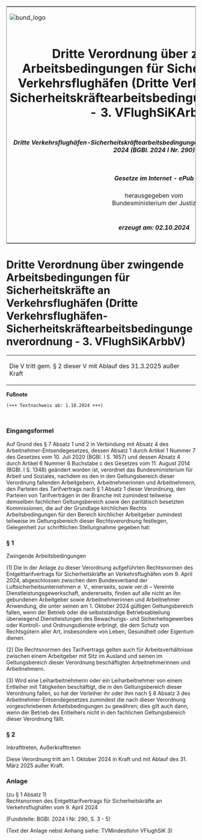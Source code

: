 <span id="DECKBLATT.html"></span>

<table border="0" frame="border" width="100%">

<tr valign="top">

<td align="left">

![bund\_logo](BfJ_2021_Web_de_de.gif)

</td>

<td align="right">

 

</td>

</tr>

<tr align="center" valign="middle">

<td colspan="2">

# Dritte Verordnung über zwingende Arbeitsbedingungen für Sicherheitskräfte an Verkehrsflughäfen (Dritte Verkehrsflughäfen-Sicherheitskräftearbeitsbedingungenverordnung - 3. VFlughSiKArbbV)

</td>

</tr>

<tr align="center" valign="middle">

<td colspan="2">

##### Dritte Verkehrsflughäfen-Sicherheitskräftearbeitsbedingungenverordnung vom 23. September 2024 (BGBl. 2024 I Nr. 290)

</td>

</tr>

<tr align="center" valign="middle">

<td colspan="2">

  
  

##### Gesetze im Internet - ePub  
  
herausgegeben vom  
Bundesministerium der Justiz

</td>

</tr>

<tr align="center" valign="bottom">

<td colspan="2">

  
  

##### erzeugt am: 02.10.2024

</td>

</tr>

</table>

<span id="BJNR1220A0024.html"></span>

# Dritte Verordnung über zwingende Arbeitsbedingungen für Sicherheitskräfte an Verkehrsflughäfen (Dritte Verkehrsflughäfen-Sicherheitskräftearbeitsbedingungenverordnung - 3. VFlughSiKArbbV)

<div>

<div class="jnhtml">

<table width="100%">

<colgroup>

<col width="10%">

</col>

<col width="90%">

</col>

</colgroup>

<tr>

<td class="StandkommentarAufh" colspan="2">

Die V tritt gem. § 2 dieser V mit Ablauf des 31.3.2025 außer Kraft

</div>

</div>

</td>

</tr>

</table>

</div>

</div>

<div>

  
**Fußnote**

<div class="jnhtml">

<div>

<div class="jurAbsatz">

  

``` 
(+++ Textnachweis ab: 1.10.2024 +++)

 
```

</div>

</div>

</div>

</div>

<span id="BJNR1220A0024BJNE000100000.html"></span>

### Eingangsformel  

<div>

<div class="jnhtml">

<div>

<div class="jurAbsatz">

Auf Grund des § 7 Absatz 1 und 2 in Verbindung mit Absatz 4 des
Arbeitnehmer-Entsendegesetzes, dessen Absatz 1 durch Artikel 1 Nummer 7
des Gesetzes vom 10. Juli 2020 (BGBl. I S. 1657) und dessen Absatz 4
durch Artikel 6 Nummer 6 Buchstabe c des Gesetzes vom 11. August 2014
(BGBl. I S. 1348) geändert worden ist, verordnet das Bundesministerium
für Arbeit und Soziales, nachdem es den in den Geltungsbereich dieser
Verordnung fallenden Arbeitgebern, Arbeitnehmerinnen und Arbeitnehmern,
den Parteien des Tarifvertrags nach § 1 Absatz 1 dieser Verordnung, den
Parteien von Tarifverträgen in der Branche mit zumindest teilweise
demselben fachlichen Geltungsbereich sowie den paritätisch besetzten
Kommissionen, die auf der Grundlage kirchlichen Rechts
Arbeitsbedingungen für den Bereich kirchlicher Arbeitgeber zumindest
teilweise im Geltungsbereich dieser Rechtsverordnung festlegen,
Gelegenheit zur schriftlichen Stellungnahme gegeben hat:

</div>

</div>

</div>

</div>

<span id="BJNR1220A0024BJNE000200000.html"></span>

### § 1  
Zwingende Arbeitsbedingungen

<div>

<div class="jnhtml">

<div>

<div class="jurAbsatz">

(1) Die in der Anlage zu dieser Verordnung aufgeführten Rechtsnormen des
Entgelttarifvertrags für Sicherheitskräfte an Verkehrsflughäfen vom 9.
April 2024, abgeschlossen zwischen dem Bundesverband der
Luftsicherheitsunternehmen e. V., einerseits, sowie ver.di – Vereinte
Dienstleistungsgewerkschaft, andererseits, finden auf alle nicht an ihn
gebundenen Arbeitgeber sowie Arbeitnehmerinnen und Arbeitnehmer
Anwendung, die unter seinen am 1. Oktober 2024 gültigen Geltungsbereich
fallen, wenn der Betrieb oder die selbstständige Betriebsabteilung
überwiegend Dienstleistungen des Bewachungs- und Sicherheitsgewerbes
oder Kontroll- und Ordnungsdienste erbringt, die dem Schutz von
Rechtsgütern aller Art, insbesondere von Leben, Gesundheit oder
Eigentum dienen.

</div>

<div class="jurAbsatz">

(2) Die Rechtsnormen des Tarifvertrags gelten auch für
Arbeitsverhältnisse zwischen einem Arbeitgeber mit Sitz im Ausland und
seinen im Geltungsbereich dieser Verordnung beschäftigten
Arbeitnehmerinnen und Arbeitnehmern.

</div>

<div class="jurAbsatz">

(3) Wird eine Leiharbeitnehmerin oder ein Leiharbeitnehmer von einem
Entleiher mit Tätigkeiten beschäftigt, die in den Geltungsbereich dieser
Verordnung fallen, so hat der Verleiher ihr oder ihm nach § 8 Absatz 3
des Arbeitnehmer-Entsendegesetzes zumindest die nach dieser Verordnung
vorgeschriebenen Arbeitsbedingungen zu gewähren; dies gilt auch dann,
wenn der Betrieb des Entleihers nicht in den fachlichen Geltungsbereich
dieser Verordnung fällt.

</div>

</div>

</div>

</div>

<span id="BJNR1220A0024BJNE000300000.html"></span>

### § 2  
Inkrafttreten, Außerkrafttreten

<div>

<div class="jnhtml">

<div>

<div class="jurAbsatz">

Diese Verordnung tritt am 1. Oktober 2024 in Kraft und mit Ablauf des
31. März 2025 außer Kraft.

</div>

</div>

</div>

</div>

<span id="BJNR1220A0024BJNE000400000.html"></span>

### Anlage  
(zu § 1 Absatz 1)  
Rechtsnormen des Entgelttarifvertrags für Sicherheitskräfte an Verkehrsflughäfen vom 9. April 2024

<div>

<div class="jnhtml">

<div>

<div class="jurAbsatz">

<div class="kommentar_Fundstelle">

(Fundstelle: BGBl. 2024 I Nr. 290, S. 3 - 5)

</div>

</div>

<div class="jurAbsatz">

<div class="kommentar_Fundstelle">

(Text der Anlage nebst Anhang siehe: TVMindestlohn VFlughSiK 3)

</div>

</div>

</div>

</div>

</div>
